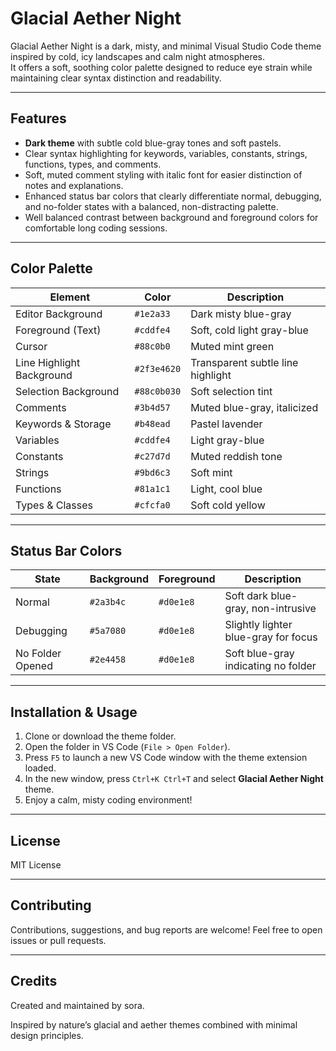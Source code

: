 # Glacial Aether Night

Glacial Aether Night is a dark, misty, and minimal Visual Studio Code theme inspired by cold, icy landscapes and calm night atmospheres.  
It offers a soft, soothing color palette designed to reduce eye strain while maintaining clear syntax distinction and readability.

---

## Features

- **Dark theme** with subtle cold blue-gray tones and soft pastels.  
- Clear syntax highlighting for keywords, variables, constants, strings, functions, types, and comments.  
- Soft, muted comment styling with italic font for easier distinction of notes and explanations.  
- Enhanced status bar colors that clearly differentiate normal, debugging, and no-folder states with a balanced, non-distracting palette.  
- Well balanced contrast between background and foreground colors for comfortable long coding sessions.  

---

## Color Palette

| Element                    | Color       | Description                         |
|----------------------------|-------------|-----------------------------------|
| Editor Background          | `#1e2a33`   | Dark misty blue-gray              |
| Foreground (Text)          | `#cddfe4`   | Soft, cold light gray-blue        |
| Cursor                    | `#88c0b0`   | Muted mint green                  |
| Line Highlight Background | `#2f3e4620` | Transparent subtle line highlight |
| Selection Background      | `#88c0b030` | Soft selection tint               |
| Comments                  | `#3b4d57`   | Muted blue-gray, italicized       |
| Keywords & Storage        | `#b48ead`   | Pastel lavender                  |
| Variables                 | `#cddfe4`   | Light gray-blue                   |
| Constants                 | `#c27d7d`   | Muted reddish tone                |
| Strings                   | `#9bd6c3`   | Soft mint                        |
| Functions                 | `#81a1c1`   | Light, cool blue                 |
| Types & Classes           | `#cfcfa0`   | Soft cold yellow                 |

---

## Status Bar Colors

| State            | Background | Foreground | Description                         |
|------------------|------------|------------|-----------------------------------|
| Normal           | `#2a3b4c`  | `#d0e1e8`  | Soft dark blue-gray, non-intrusive|
| Debugging        | `#5a7080`  | `#d0e1e8`  | Slightly lighter blue-gray for focus|
| No Folder Opened | `#2e4458`  | `#d0e1e8`  | Soft blue-gray indicating no folder|

---

## Installation & Usage

1. Clone or download the theme folder.  
2. Open the folder in VS Code (`File > Open Folder`).  
3. Press `F5` to launch a new VS Code window with the theme extension loaded.  
4. In the new window, press `Ctrl+K Ctrl+T` and select **Glacial Aether Night** theme.  
5. Enjoy a calm, misty coding environment!

---

## License

MIT License

---

## Contributing

Contributions, suggestions, and bug reports are welcome! Feel free to open issues or pull requests.

---

## Credits

Created and maintained by sora.

Inspired by nature’s glacial and aether themes combined with minimal design principles.
